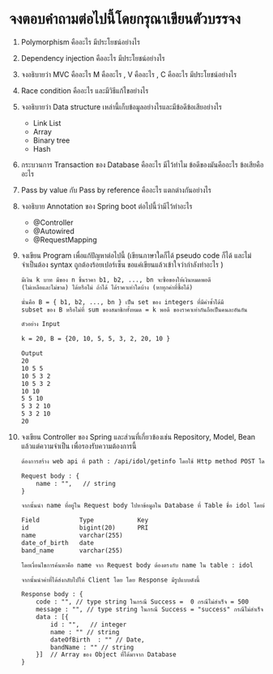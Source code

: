 # จงตอบคำถามต่อไปนี้โดยกรุณาเขียนตัวบรรจง

1. Polymorphism คืออะไร มีประโยชน์อย่างไร

1. Dependency injection คืออะไร มีประโยชน์อย่างไร

1. จงอธิบายว่า MVC คืออะไร M คืออะไร , V คืออะไร , C คืออะไร มีประโยชน์อย่างไร

1. Race condition คืออะไร และมีวิธีแก้ไขอย่างไร

1. จงอธิบายว่า Data structure เหล่านี้เก็บข้อมูลอย่างไรและมีข้อดีข้อเสียอย่างไร
    * Link List
    * Array
    * Binary tree
    * Hash

1. กระบวนการ Transaction ของ Database คืออะไร มีไว้ทำไม ข้อดีของมันคืออะไร ข้อเสียคืออะไร

1. Pass by value กับ Pass by reference คืออะไร แตกต่างกันอย่างไร


1. จงอธิบาย Annotation ของ Spring boot ต่อไปนี้ว่ามีไว้ทำอะไร
    * @Controller
    * @Autowired
    * @RequestMapping

1. จงเขียน Program เพื่อแก้ปัญหาต่อไปนี้  (เขียนภาษาใดก็ได้ pseudo code ก็ได้ และไม่จำเป็นต้อง syntax ถูกต้องร้อยเปอร์เซ็น ขอแค่เขียนแล้วเข้าใจว่ากำลังทำอะไร )

    ```txt
    มีเงิน k บาท มีของ n ชิ้นราคา b1, b2, ..., bn จะซึ้อของให้เงินหมดพอดี
    (ไม่เหลือและไม่ขาด) ได้หรือไม่ ถ้าได้ ได้ราคาเท่าใดบ้าง (หาทุกค่าที่ซื้อได้)

    นั่นคือ B = { b1, b2, ..., bn } เป็น set ของ integers ที่มีค่าซ้ำได้มี
    subset ของ B หรือไม่ที่ sum ของสมาชิกทั้งหมด = k พอดี ของราคาเท่ากันถือเป็นคนละอันกัน 

    ตัวอย่าง Input 

    k = 20, B = {20, 10, 5, 5, 3, 2, 20, 10 }

    Output
    20
    10 5 5
    10 5 3 2
    10 5 3 2
    10 10
    5 5 10
    5 3 2 10
    5 3 2 10
    20
    ```

1. จงเขียน Controller ของ Spring และส่วนที่เกี่ยวข้องเช่น Repository, Model, Bean แล้วแต่ความจำเป็น เพื่อรองรับความต้องการนี้

    ```txt
    ต้องการสร้าง web api ที่ path : /api/idol/getinfo โดยใช้ Http method POST โดย Request body มีรูปแบบดังนี้

    Request body : {
        name : "",   // string
    }

    จากนั้นนำ name ที่อยู่ใน Request body ไปหาข้อมูลใน Database ที่ Table ชื่อ idol โดยมีโครงสร้างดังต่อไปนี้

    Field           Type            Key
    id              bigint(20)      PRI
    name	        varchar(255)
    date_of_birth	date	
    band_name       varchar(255)

    โดยเงื่อนไขการค้นหาคือ name จาก Request body ต้องตรงกับ name ใน table : idol

    จากนั้นนำค่าที่ได้ส่งกลับไปให้ Client โดย โดย Response มีรูปแบบดังนี้

    Response body : {
        code : "", // type string ในกรณี Success =  0 กรณีไม่สำเร็จ = 500
        message : "", // type string ในกรณี Success = "success" กรณีไม่สำเร็จ = "error : " + เหตุผลที่ทำให้เกิด error
        data : [{
            id : "",   // integer
            name : "" // string
            dateOfBirth  : "" // Date,
            bandName : "" // string
        }]  // Array ของ Object ที่ได้มาจาก Database
    }

    ```